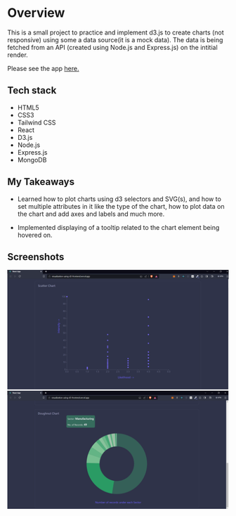 # Overview

This is a small project to practice and implement d3.js to create charts (not responsive) using some a data source(it is a mock data). The data is being fetched from an API (created using Node.js and Express.js) on the intitial render.

Please see the app <a href="https://visualization-using-d3-frontend.vercel.app/">here.</a>

## Tech stack

- HTML5
- CSS3
- Tailwind CSS
- React
- D3.js
- Node.js
- Express.js
- MongoDB

## My Takeaways

- Learned how to plot charts using d3 selectors and SVG(s), and how to set multiple attributes in it like the type of the chart, how to plot data on the chart and add axes and labels and much more.

- Implemented displaying of a tooltip related to the chart element being hovered on.

## Screenshots

<img src="./SS-1.png" alt="screenShot-1">
<img src="./SS-2.png" alt="screenShot-2">
